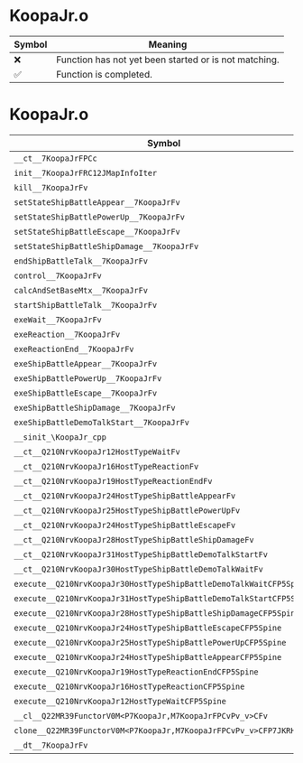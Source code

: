 # KoopaJr.o
| Symbol | Meaning 
| ------------- | ------------- 
| :x: | Function has not yet been started or is not matching. 
| :white_check_mark: | Function is completed. 


# KoopaJr.o
| Symbol | Decompiled? |
| ------------- | ------------- |
| `__ct__7KoopaJrFPCc` | :x: |
| `init__7KoopaJrFRC12JMapInfoIter` | :x: |
| `kill__7KoopaJrFv` | :x: |
| `setStateShipBattleAppear__7KoopaJrFv` | :x: |
| `setStateShipBattlePowerUp__7KoopaJrFv` | :x: |
| `setStateShipBattleEscape__7KoopaJrFv` | :x: |
| `setStateShipBattleShipDamage__7KoopaJrFv` | :x: |
| `endShipBattleTalk__7KoopaJrFv` | :x: |
| `control__7KoopaJrFv` | :x: |
| `calcAndSetBaseMtx__7KoopaJrFv` | :x: |
| `startShipBattleTalk__7KoopaJrFv` | :x: |
| `exeWait__7KoopaJrFv` | :x: |
| `exeReaction__7KoopaJrFv` | :x: |
| `exeReactionEnd__7KoopaJrFv` | :x: |
| `exeShipBattleAppear__7KoopaJrFv` | :x: |
| `exeShipBattlePowerUp__7KoopaJrFv` | :x: |
| `exeShipBattleEscape__7KoopaJrFv` | :x: |
| `exeShipBattleShipDamage__7KoopaJrFv` | :x: |
| `exeShipBattleDemoTalkStart__7KoopaJrFv` | :x: |
| `__sinit_\KoopaJr_cpp` | :x: |
| `__ct__Q210NrvKoopaJr12HostTypeWaitFv` | :x: |
| `__ct__Q210NrvKoopaJr16HostTypeReactionFv` | :x: |
| `__ct__Q210NrvKoopaJr19HostTypeReactionEndFv` | :x: |
| `__ct__Q210NrvKoopaJr24HostTypeShipBattleAppearFv` | :x: |
| `__ct__Q210NrvKoopaJr25HostTypeShipBattlePowerUpFv` | :x: |
| `__ct__Q210NrvKoopaJr24HostTypeShipBattleEscapeFv` | :x: |
| `__ct__Q210NrvKoopaJr28HostTypeShipBattleShipDamageFv` | :x: |
| `__ct__Q210NrvKoopaJr31HostTypeShipBattleDemoTalkStartFv` | :x: |
| `__ct__Q210NrvKoopaJr30HostTypeShipBattleDemoTalkWaitFv` | :x: |
| `execute__Q210NrvKoopaJr30HostTypeShipBattleDemoTalkWaitCFP5Spine` | :x: |
| `execute__Q210NrvKoopaJr31HostTypeShipBattleDemoTalkStartCFP5Spine` | :x: |
| `execute__Q210NrvKoopaJr28HostTypeShipBattleShipDamageCFP5Spine` | :x: |
| `execute__Q210NrvKoopaJr24HostTypeShipBattleEscapeCFP5Spine` | :x: |
| `execute__Q210NrvKoopaJr25HostTypeShipBattlePowerUpCFP5Spine` | :x: |
| `execute__Q210NrvKoopaJr24HostTypeShipBattleAppearCFP5Spine` | :x: |
| `execute__Q210NrvKoopaJr19HostTypeReactionEndCFP5Spine` | :x: |
| `execute__Q210NrvKoopaJr16HostTypeReactionCFP5Spine` | :x: |
| `execute__Q210NrvKoopaJr12HostTypeWaitCFP5Spine` | :x: |
| `__cl__Q22MR39FunctorV0M<P7KoopaJr,M7KoopaJrFPCvPv_v>CFv` | :x: |
| `clone__Q22MR39FunctorV0M<P7KoopaJr,M7KoopaJrFPCvPv_v>CFP7JKRHeap` | :x: |
| `__dt__7KoopaJrFv` | :x: |
